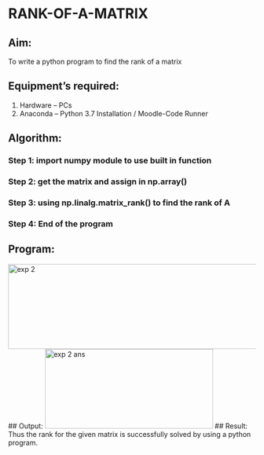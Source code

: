 # RANK-OF-A-MATRIX
## Aim:
To write a python program to find the rank of a matrix
## Equipment’s required:
1. 	Hardware – PCs
2. 	Anaconda – Python 3.7 Installation / Moodle-Code Runner
## Algorithm:
### Step 1: import numpy module to use built in function
### Step 2: get the matrix and assign in np.array()
### Step 3: using np.linalg.matrix_rank() to find the rank of A
### Step 4: End of the program
## Program:
<img width="516" height="173" alt="exp 2" src="https://github.com/user-attachments/assets/ebe53ea8-a95d-41de-ac4f-32ac508b8443" />
## Output:
<img width="342" height="162" alt="exp 2 ans" src="https://github.com/user-attachments/assets/ed8c34ce-423b-40c8-8491-1666face2170" />
## Result:
Thus the rank for the given matrix is successfully solved by  using a python program.


